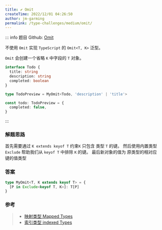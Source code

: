 ```yaml
---
title: ✔️ Omit
createTime: 2022/12/01 04:26:50
author: jm-garming
permalink: /type-challenges/medium/omit/
---
```


::: info 题目
Github: [Omit](https://github.com/type-challenges/type-challenges/blob/main/questions/00003-medium-omit/)

不使用 `Omit` 实现 `TypeScript` 的 `Omit<T, K>` 泛型。

`Omit` 会创建一个省略 `K` 中字段的 `T` 对象。

```ts
interface Todo {
  title: string
  description: string
  completed: boolean
}

type TodoPreview = MyOmit<Todo, 'description' | 'title'>

const todo: TodoPreview = {
  completed: false,
}
```

:::

### 解题思路

首先需要通过 `K extends keyof T` 约束`K` 只包含 类型 `T` 的键。
然后使用内置类型 `Exclude` 帮助我们从 `keyof T` 中排除 `K` 的键。
最后新对象的值为 原类型的相对应键的值类型

### 答案

```ts
type MyOmit<T, K extends keyof T> = {
  [P in Exclude<keyof T, K>]: T[P]
}
```

### 参考

> - [映射类型 Mapped Types](https://www.typescriptlang.org/docs/handbook/2/mapped-types.html)
> - [索引类型 indexed Types](https://www.typescriptlang.org/docs/handbook/2/indexed-access-types.html)
